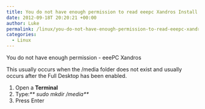```yaml
---
title: You do not have enough permission to read eeepc Xandros Install
date: 2012-09-18T 20:20:21 +00:00
author: Luke
permalink: /linux/you-do-not-have-enough-permission-to-read-eeepc-xandros-install/
categories:
  - Linux
---
```


You do not have enough permission - eeePC Xandros

This usually occurs when the /media folder does not exist and usually occurs after the Full Desktop has been enabled.

  1. Open a **Terminal**
  2. Type:_** sudo mkdir /media**_
  3. Press Enter